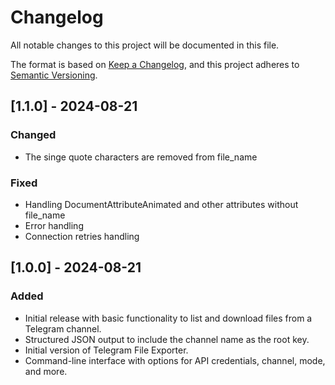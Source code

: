 # Changelog

All notable changes to this project will be documented in this file.

The format is based on [Keep a Changelog](https://keepachangelog.com/en/1.1.0/),
and this project adheres to [Semantic Versioning](https://semver.org/spec/v2.0.0.html).

## [1.1.0] - 2024-08-21

### Changed

- The singe quote characters are removed from file_name

### Fixed

- Handling DocumentAttributeAnimated and other attributes without file_name
- Error handling
- Connection retries handling

## [1.0.0] - 2024-08-21

### Added

- Initial release with basic functionality to list and download files from a Telegram channel.
- Structured JSON output to include the channel name as the root key.
- Initial version of Telegram File Exporter.
- Command-line interface with options for API credentials, channel, mode, and more.
